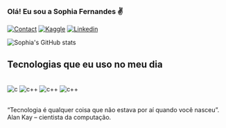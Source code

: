 ### Olá! Eu sou a Sophia Fernandes ✌️

[![Contact](https://img.shields.io/badge/Gmail-D14836?style=for-the-badge&logo=gmail&logoColor=white)](https://sophiaferch@gmail.com)
[![Kaggle](https://img.shields.io/badge/Kaggle-20BEFF?style=for-the-badge&logo=Kaggle&logoColor=white)](https://kaggle.com/sophiacfernandes)
[![Linkedin](https://img.shields.io/badge/LinkedIn-0077B5?style=for-the-badge&logo=linkedin&logoColor=white)](https://linkedin.com/sophiacfernandes)

![Sophia's GitHub stats](https://github-readme-stats.vercel.app/api?username=SophiaCFernandes&show_icons=true&theme=dracula)


## Tecnologias que eu uso no meu dia

<div style="display: inline_block"><br/>
    <img align="center" alt="c" src= "https://img.shields.io/badge/C-00599C?style=for-the-badge&logo=c&logoColor=white" /> 
    <img align="center" alt="c++" src= "https://img.shields.io/badge/C%2B%2B-00599C?style=for-the-badge&logo=c%2B%2B&logoColor=white" /> 
    <img align="center" alt="c++" src= "https://img.shields.io/badge/Arduino_IDE-00979D?style=for-the-badge&logo=arduino&logoColor=white" /> 
    <img align="center" alt="c++" src= "https://img.shields.io/badge/Visual_Studio_Code-0078D4?style=for-the-badge&logo=visual%20studio%20code&logoColor=white" /> 
</div><br/>


“Tecnologia é qualquer coisa que não estava por aí quando você nasceu”. Alan Kay – cientista da computação.
